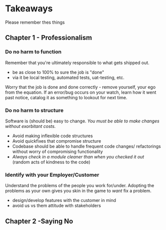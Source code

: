 # Takeaways
Please remember thes things


## Chapter 1 - Professionalism

### Do no harm to function
Remember that you're ultimately responsible to what gets shipped out.
  * be as close to 100% to sure the job is "done"
  * via it be local testing, automated tests, uat-testing, etc.

Worry that the job is done and done correctly - remove yourself, your ego from the equation. If an error/bug occurs on your watch, learn how it went past notice, catalog it as something to lookout for next time.

### Do no harm to structure
Software  is (should be) easy to change. _You must be able to make changes without exorbitant costs._
  * Avoid making inflexible code structures
  * Avoid quickfixes that compromise structure
  * Codebase should be able to handle frequent code changes/ refactorings without worry of compromising functionality
  * _Always check in a module cleaner than when you checked it out_ (random acts of kindness to the code)

### Identify with your Employer/Customer
Understand the problems of the people you work for/under. Adopting the problems as your own gives you skin in the game to _want_ fix a problem.
  * design/develop features with the customer in mind
  * avoid us vs them attitude with stakeholders
  
## Chapter 2 -Saying No
